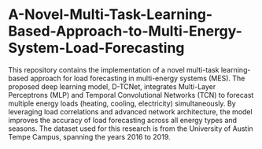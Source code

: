 # A-Novel-Multi-Task-Learning-Based-Approach-to-Multi-Energy-System-Load-Forecasting
This repository contains the implementation of a novel multi-task learning-based approach for load forecasting in multi-energy systems (MES). The proposed deep learning model, D-TCNet, integrates Multi-Layer Perceptrons (MLP) and Temporal Convolutional Networks (TCN) to forecast multiple energy loads (heating, cooling, electricity) simultaneously. By leveraging load correlations and advanced network architecture, the model improves the accuracy of load forecasting across all energy types and seasons. The dataset used for this research is from the University of Austin Tempe Campus, spanning the years 2016 to 2019.
